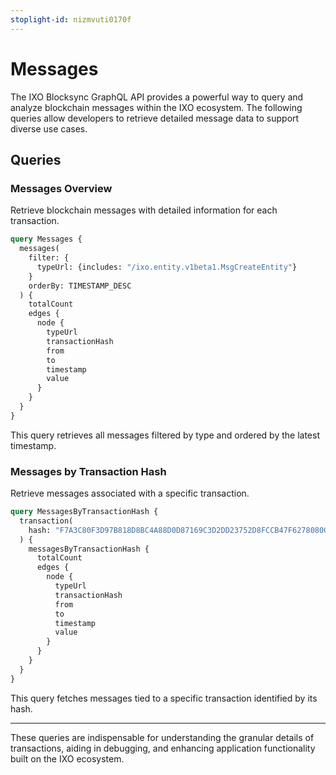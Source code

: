 ```yaml
---
stoplight-id: nizmvuti0170f
---
```


# Messages

The IXO Blocksync GraphQL API provides a powerful way to query and analyze blockchain messages within the IXO ecosystem. The following queries allow developers to retrieve detailed message data to support diverse use cases.

## Queries

### **Messages Overview**
Retrieve blockchain messages with detailed information for each transaction.

```graphql
query Messages {
  messages(
    filter: {
      typeUrl: {includes: "/ixo.entity.v1beta1.MsgCreateEntity"}
    }
    orderBy: TIMESTAMP_DESC
  ) {
    totalCount
    edges {
      node {
        typeUrl
        transactionHash
        from
        to
        timestamp
        value
      }
    }
  }
}
```

This query retrieves all messages filtered by type and ordered by the latest timestamp.

### **Messages by Transaction Hash**
Retrieve messages associated with a specific transaction.

```graphql
query MessagesByTransactionHash {
  transaction(
    hash: "F7A3C80F3D97B818D8BC4A88D0D87169C3D2DD23752D8FCCB47F6278080C91D0"
  ) {
    messagesByTransactionHash {
      totalCount
      edges {
        node {
          typeUrl
          transactionHash
          from
          to
          timestamp
          value
        }
      }
    }
  }
}
```

This query fetches messages tied to a specific transaction identified by its hash.

---

These queries are indispensable for understanding the granular details of transactions, aiding in debugging, and enhancing application functionality built on the IXO ecosystem.


